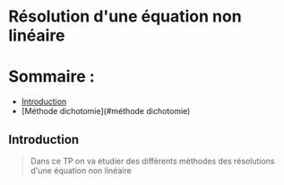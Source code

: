 # Résolution d'une équation non linéaire
# Sommaire :
 - [Introduction](#introduction)
 - [Méthode dichotomie](#méthode dichotomie)

## Introduction 
> Dans ce TP on va étudier des différents méthodes des résolutions d'une équation non linéaire

